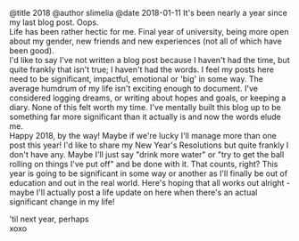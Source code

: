 @title 2018 @author slimelia @date 2018-01-11
It's been nearly a year since my last blog post. Oops.  
Life has been rather hectic for me. Final year of university, being more open about my gender, new friends and new experiences (not all of which have been good).  
I'd like to say I've not written a blog post because I haven't had the time, but quite frankly that isn't true; I haven't had the words. I feel my posts here need to be significant, impactful, emotional or 'big' in some way. The average humdrum of my life isn't exciting enough to document. I've considered logging dreams, or writing about hopes and goals, or keeping a diary. None of this felt worth my time. I've mentally built this blog up to be something far more significant than it actually is and now the words elude me.  
Happy 2018, by the way! Maybe if we're lucky I'll manage more than one post this year! I'd like to share my New Year's Resolutions but quite frankly I don't have any. Maybe I'll just say "drink more water" or "try to get the ball rolling on things I've put off" and be done with it. That counts, right?
This year is going to be significant in some way or another as I'll finally be out of education and out in the real world. Here's hoping that all works out alright - maybe I'll actually post a life update on here when there's an actual significant change in my life!  

'til next year, perhaps  
xoxo